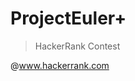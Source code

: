 # ProjectEuler+
> HackerRank Contest

@<a href="https://www.hackerrank.com/contests">www.hackerrank.com</a>

